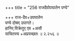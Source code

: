 +++
title = "256 राजदैवोपघातेन पण्ये"

+++
राज-दैव+उपघातेन  
पण्ये दोषम् उपागते।  
हानिर् विक्रेतुर् एव +असौ  
याचितस्य +अप्रयच्छतः  ॥ २.२५६ ॥